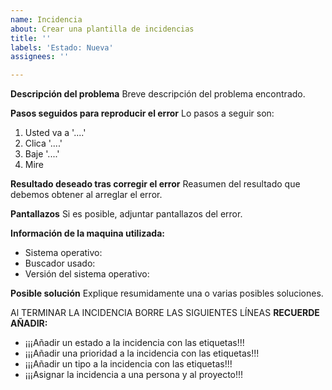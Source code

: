```yaml
---
name: Incidencia
about: Crear una plantilla de incidencias
title: ''
labels: 'Estado: Nueva'
assignees: ''

---
```


**Descripción del problema**
Breve descripción del problema encontrado.

**Pasos seguidos para reproducir el error**
Lo pasos a seguir son:
1. Usted va a '....'
2. Clica '....'
3. Baje '....'
4. Mire

**Resultado deseado tras corregir el error**
Reasumen del resultado que debemos obtener al arreglar el error.

**Pantallazos**
Si es posible, adjuntar pantallazos del error.

**Información de la maquina utilizada:**
 - Sistema operativo:
 - Buscador usado:
 - Versión del sistema operativo:

**Posible solución**
Explique resumidamente una o varias posibles soluciones.

Al TERMINAR LA INCIDENCIA BORRE LAS SIGUIENTES LÍNEAS
**RECUERDE AÑADIR:**
- ¡¡¡Añadir un estado a la incidencia con las etiquetas!!!
- ¡¡¡Añadir una prioridad a la incidencia con las etiquetas!!!
- ¡¡¡Añadir un tipo a la incidencia con las etiquetas!!!
- ¡¡¡Asignar la incidencia a una persona y al proyecto!!!
